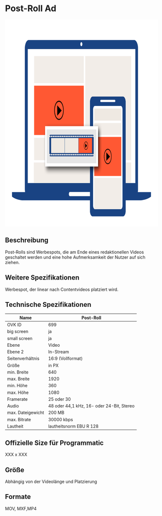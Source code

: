 # Post-Roll Ad
<img width="1024" height="682" alt="image" src="https://github.com/BVDW-org/ovk-docusaurus/blob/main/ovk/static/img/formats/OVK_WF_Video_Post_Roll.png?raw=true" />


## Beschreibung
Post-Rolls sind Werbespots, die am Ende eines redaktionellen Videos geschaltet werden und eine hohe Aufmerksamkeit der Nutzer auf sich ziehen.

## Weitere Spezifikationen
Werbespot, der linear nach Contentvideos platziert wird.

## Technische Spezifikationen

| Name            | Post-Roll      |
|-----------------|----------------|
| OVK ID          | 699            |
| big screen      | ja             |
| small screen    | ja             |
| Ebene           | Video          |
| Ebene 2         | In-Stream      |
| Seitenverhältnis| 16:9 (Vollformat)           |
| Größe           | in PX          |
| min. Breite     | 640            |
| max. Breite     | 1920           |
| min. Höhe       | 360            |
| max. Höhe       | 1080           |
| Framerate       | 25 oder 30     |
| Audio           | 48 oder 44,1 kHz, 16- oder 24-Bit, Stereo |
| max. Dateigewicht| 200 MB        |
| max. Bitrate    | 30000 kbps     |
| Lautheit        | lautheitsnorm EBU R 128 |


## Offizielle Size für Programmatic
XXX x XXX

## Größe
Abhängig von der Videolänge und Platzierung

## Formate
MOV, MXF,MP4
